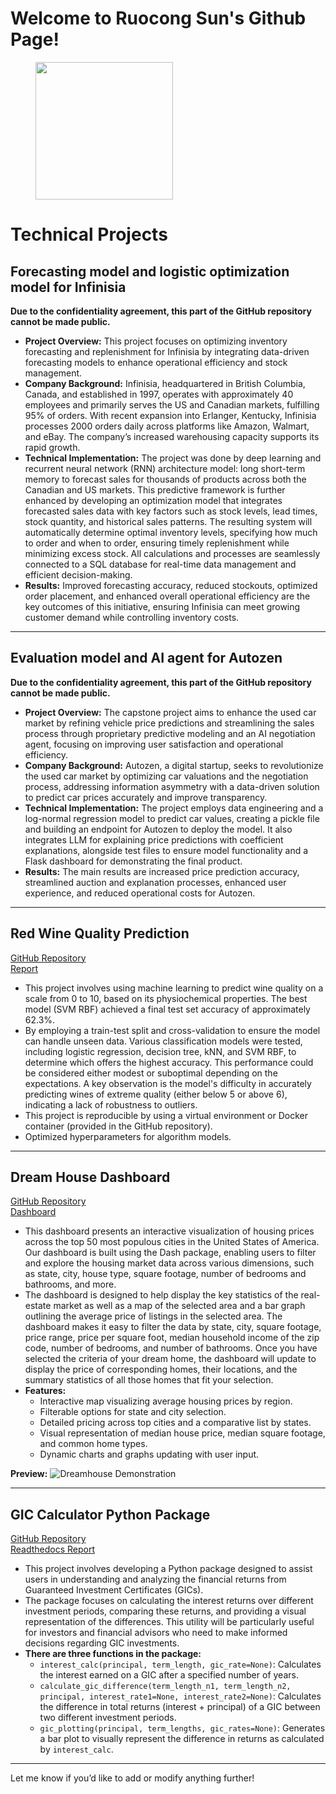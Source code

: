 # Welcome to Ruocong Sun's Github Page!

<figure>
    <img src="https://github.com/sungg888/sungg888.github.io/blob/main/img/welcome.png?raw=true" width="220" height="220">
</figure>

# Technical Projects

## Forecasting model and logistic optimization model for Infinisia
**Due to the confidentiality agreement, this part of the GitHub repository cannot be made public.**

- **Project Overview:** This project focuses on optimizing inventory forecasting and replenishment for Infinisia by integrating data-driven forecasting models to enhance operational efficiency and stock management.
- **Company Background:** Infinisia, headquartered in British Columbia, Canada, and established in 1997, operates with approximately 40 employees and primarily serves the US and Canadian markets, fulfilling 95% of orders. With recent expansion into Erlanger, Kentucky, Infinisia processes 2000 orders daily across platforms like Amazon, Walmart, and eBay. The company’s increased warehousing capacity supports its rapid growth.
- **Technical Implementation:** The project was done by deep learning and recurrent neural network (RNN) architecture model: long short-term memory to forecast sales for thousands of products across both the Canadian and US markets. This predictive framework is further enhanced by developing an optimization model that integrates forecasted sales data with key factors such as stock levels, lead times, stock quantity, and historical sales patterns. The resulting system will automatically determine optimal inventory levels, specifying how much to order and when to order, ensuring timely replenishment while minimizing excess stock. All calculations and processes are seamlessly connected to a SQL database for real-time data management and efficient decision-making.
- **Results:** Improved forecasting accuracy, reduced stockouts, optimized order placement, and enhanced overall operational efficiency are the key outcomes of this initiative, ensuring Infinisia can meet growing customer demand while controlling inventory costs.

---

## Evaluation model and AI agent for Autozen
**Due to the confidentiality agreement, this part of the GitHub repository cannot be made public.**

- **Project Overview:** The capstone project aims to enhance the used car market by refining vehicle price predictions and streamlining the sales process through proprietary predictive modeling and an AI negotiation agent, focusing on improving user satisfaction and operational efficiency.
- **Company Background:** Autozen, a digital startup, seeks to revolutionize the used car market by optimizing car valuations and the negotiation process, addressing information asymmetry with a data-driven solution to predict car prices accurately and improve transparency.
- **Technical Implementation:** The project employs data engineering and a log-normal regression model to predict car values, creating a pickle file and building an endpoint for Autozen to deploy the model. It also integrates LLM for explaining price predictions with coefficient explanations, alongside test files to ensure model functionality and a Flask dashboard for demonstrating the final product.
- **Results:** The main results are increased price prediction accuracy, streamlined auction and explanation processes, enhanced user experience, and reduced operational costs for Autozen.

---

## Red Wine Quality Prediction
[GitHub Repository](https://github.com/UBC-MDS/Red-Wine-Quality-Prediction)  
[Report](https://ubc-mds.github.io/Red-Wine-Quality-Prediction/red_wine_quality_prediction.html)

- This project involves using machine learning to predict wine quality on a scale from 0 to 10, based on its physiochemical properties. The best model (SVM RBF) achieved a final test set accuracy of approximately 62.3%.
- By employing a train-test split and cross-validation to ensure the model can handle unseen data. Various classification models were tested, including logistic regression, decision tree, kNN, and SVM RBF, to determine which offers the highest accuracy. This performance could be considered either modest or suboptimal depending on the expectations. A key observation is the model's difficulty in accurately predicting wines of extreme quality (either below 5 or above 6), indicating a lack of robustness to outliers.
- This project is reproducible by using a virtual environment or Docker container (provided in the GitHub repository).
- Optimized hyperparameters for algorithm models.

---

## Dream House Dashboard
[GitHub Repository](https://github.com/UBC-MDS/DSCI-532_2024_15_dreamhouse)  
[Dashboard](https://dsci-532-2024-15-dreamhouse.onrender.com/)

- This dashboard presents an interactive visualization of housing prices across the top 50 most populous cities in the United States of America. Our dashboard is built using the Dash package, enabling users to filter and explore the housing market data across various dimensions, such as state, city, house type, square footage, number of bedrooms and bathrooms, and more.
- The dashboard is designed to help display the key statistics of the real-estate market as well as a map of the selected area and a bar graph outlining the average price of listings in the selected area. The dashboard makes it easy to filter the data by state, city, square footage, price range, price per square foot, median household income of the zip code, number of bedrooms, and number of bathrooms. Once you have selected the criteria of your dream home, the dashboard will update to display the price of corresponding homes, their locations, and the summary statistics of all those homes that fit your selection.
- **Features:**
  - Interactive map visualizing average housing prices by region.
  - Filterable options for state and city selection.
  - Detailed pricing across top cities and a comparative list by states.
  - Visual representation of median house price, median square footage, and common home types.
  - Dynamic charts and graphs updating with user input.

**Preview:**
![Dreamhouse Demonstration](https://github.com/sungg888/Ruocong_Sun.github.io/blob/main/img/Dreamhouse%20Demostration.gif)

---

## GIC Calculator Python Package
[GitHub Repository](https://github.com/UBC-MDS/gic_calculator)  
[Readthedocs Report](https://gic-calculator.readthedocs.io/en/latest/)

- This project involves developing a Python package designed to assist users in understanding and analyzing the financial returns from Guaranteed Investment Certificates (GICs).
- The package focuses on calculating the interest returns over different investment periods, comparing these returns, and providing a visual representation of the differences. This utility will be particularly useful for investors and financial advisors who need to make informed decisions regarding GIC investments.
- **There are three functions in the package:**
  - `interest_calc(principal, term_length, gic_rate=None)`: Calculates the interest earned on a GIC after a specified number of years.
  - `calculate_gic_difference(term_length_n1, term_length_n2, principal, interest_rate1=None, interest_rate2=None)`: Calculates the difference in total returns (interest + principal) of a GIC between two different investment periods.
  - `gic_plotting(principal, term_lengths, gic_rates=None)`: Generates a bar plot to visually represent the difference in returns as calculated by `interest_calc`.

---

Let me know if you’d like to add or modify anything further!

